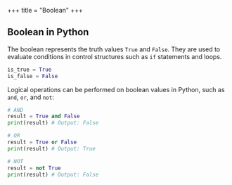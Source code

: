 +++
title = "Boolean"
+++

## Boolean in Python

The boolean represents the truth values `True` and `False`. They are used to evaluate conditions in control structures such as `if` statements and loops.

```python
is_true = True
is_false = False
```

Logical operations can be performed on boolean values in Python, such as `and`, `or`, and `not`:

```python
# AND
result = True and False
print(result) # Output: False

# OR
result = True or False
print(result) # Output: True

# NOT
result = not True
print(result) # Output: False
```
